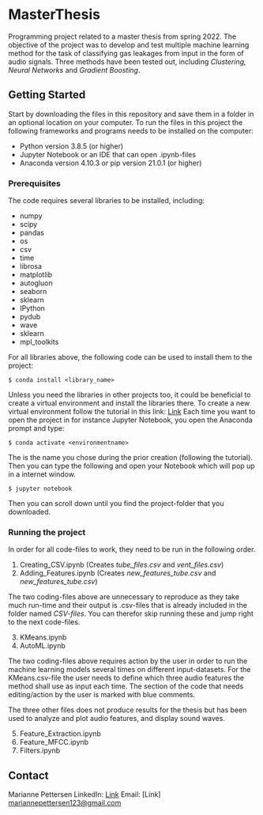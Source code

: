 # MasterThesis
Programming project related to a master thesis from spring 2022. The objective of the project was to develop and test multiple machine learning method for the task of classifying gas leakages from input in the form of audio signals. Three methods have been tested out, including *Clustering, Neural Networks* and *Gradient Boosting*.


## Getting Started

Start by downloading the files in this repository and save them in a folder in an optional location on your computer. 
To run the files in this project the following frameworks and programs needs to be installed on the computer:

* Python version 3.8.5 (or higher)
* Jupyter Notebook or an IDE that can open .ipynb-files
* Anaconda version 4.10.3 or pip version 21.0.1 (or higher)

### Prerequisites

The code requires several libraries to be installed, including:
* numpy
* scipy
* pandas
* os
* csv
* time
* librosa
* matplotlib
* autogluon
* seaborn
* sklearn
* IPython
* pydub
* wave
* sklearn
* mpl_toolkits

For all libraries above, the following code can be used to install them to the project: 

```
$ conda install <library_name>
```

Unless you need the libraries in other projects too, it could be beneficial to create a virtual environment and install the libraries there. 
To create a new virtual environment follow the tutorial in this link: [Link](https://www.geeksforgeeks.org/set-up-virtual-environment-for-python-using-anaconda/)
Each time you want to open the project in for instance Jupyter Notebook, you open the Anaconda prompt and type:

```
$ conda activate <environmentname>
```
The <environmentname> is the name you chose during the prior creation (following the tutorial).
Then you can type the following and open your Notebook which will pop up in a internet window. 
  
```
$ jupyter notebook
```
Then you can scroll down until you find the project-folder that you downloaded.
### Running the project

In order for all code-files to work, they need to be run in the following order.

1. Creating_CSV.ipynb (Creates *tube_files.csv* and *vent_files.csv*)
2. Adding_Features.ipynb (Creates *new_features_tube.csv* and *new_features_tube.csv*)
  
The two coding-files above are unnecessary to reproduce as they take much run-time and their output is .csv-files that is already included in the folder named *CSV-files*. You can therefor skip running these and jump right to the next code-files.
  
3. KMeans.ipynb
4. AutoML.ipynb
  
The two coding-files above requires action by the user in order to run the machine learning models several times on different input-datasets. For the KMeans.csv-file the user needs to define which three audio features the method shall use as input each time. The section of the code that needs editing/action by the user is marked with blue comments.
  
The three other files does not produce results for the thesis but has been used to analyze and plot audio features, and display sound waves. 
  
5. Feature_Extraction.ipynb
6. Feature_MFCC.ipynb
7. Filters.ipynb
  
## Contact
  
Marianne Pettersen
LinkedIn: [Link](https://www.linkedin.com/in/mpett/)
Email: [Link] mariannepettersen123@gmail.com

